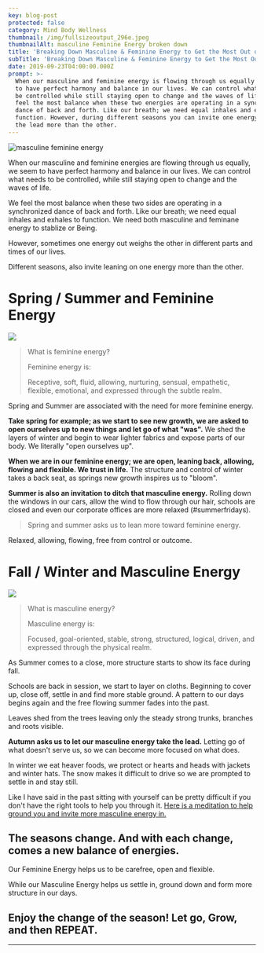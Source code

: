 ```yaml
---
key: blog-post
protected: false
category: Mind Body Wellness
thumbnail: /img/fullsizeoutput_296e.jpeg
thumbnailAlt: masculine Feminine Energy broken down
title: 'Breaking Down Masculine & Feminine Energy to Get the Most Out of Each Season. '
subTitle: 'Breaking Down Masculine & Feminine Energy to Get the Most Out of Each Season. '
date: 2019-09-23T04:00:00.000Z
prompt: >-
  When our masculine and feminine energy is flowing through us equally we seem
  to have perfect harmony and balance in our lives. We can control what needs to
  be controlled while still staying open to change and the waves of life. We
  feel the most balance when these two energies are operating in a synchronized
  dance of back and forth. Like our breath; we need equal inhales and exhales to
  function. However, during different seasons you can invite one energy to take
  the lead more than the other.
---
```

![masculine feminine energy](/img/img_3158.png "D and H")

When our masculine and feminine energies are flowing through us equally, we seem to have perfect harmony and balance in our lives. We can control what needs to be controlled, while still staying open to change and the waves of life. 

We feel the most balance when these two sides are operating in a synchronized dance of back and forth. Like our breath; we need equal inhales and exhales to function. We need both masculine and feminane energy to stablize or Being.

However, sometimes one energy out weighs the other in different parts and times of our lives. 

Different seasons, also invite leaning on one energy more than the other. 

# Spring / Summer and Feminine Energy

![](/img/img_0391.jpg)

> What is feminine energy?
>
> Feminine energy is:
>
> Receptive, soft, fluid, allowing, nurturing, sensual, empathetic, flexible, emotional, and expressed through the subtle realm.

Spring and Summer are associated with the need for more feminine energy.

**Take spring for example; as we start to see new growth, we are asked to open ourselves up to new things and let go of what "was".** We shed the layers of winter and begin to wear lighter fabrics and expose parts of our body. We literally "open ourselves up".

**When we are in our feminine energy; we are open, leaning back, allowing, flowing and flexible. We trust in life.** The structure and control of winter takes a back seat, as springs new growth inspires us to "bloom".

**Summer is also an invitation to ditch that masculine energy.** Rolling down the windows in our cars, allow the wind to flow through our hair, schools are closed and even our corporate offices are more relaxed (#summerfridays).

> Spring and summer asks us to lean more toward feminine energy.

Relaxed, allowing, flowing, free from control or outcome. 

# Fall / Winter and Masculine Energy

![](/img/dsc_0055.jpg)

> What is masculine energy?
>
> Masculine energy is:
>
> Focused, goal-oriented, stable, strong, structured, logical, driven, and expressed through the physical realm.

As Summer comes to a close, more structure starts to show its face during fall. 

Schools are back in session, we start to layer on cloths. Beginning to cover up, close off, settle in and find more stable ground. A pattern to our days begins again and the free flowing summer fades into the past.

Leaves shed from the trees leaving only the steady strong trunks, branches and roots visible. 

**Autumn asks us to let our masculine energy take the lead.** Letting go of what doesn't serve us, so we can become more focused on what does.  

In winter we eat heaver foods, we protect or hearts and heads with jackets and winter hats. The snow makes it difficult to drive so we are prompted to settle in and stay still.

Like I have said in the past sitting with yourself can be pretty difficult if you don't have the right tools to help you through it. [Here is a meditation to help ground you and invite more masculine energy in.](https://heatherturanocoaching.com/blog-post/2019-09-25-try-this-grounding-meditation-great-for-fall/)

## The seasons change. And with each change, comes a new balance of energies.

Our Feminine Energy helps us to be carefree, open and flexible.

While our Masculine Energy helps us settle in, ground down and form more structure in our days.

## Enjoy the change of the season! **Let go, Grow, and then REPEAT.**

- - -
